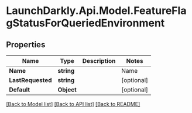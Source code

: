 # LaunchDarkly.Api.Model.FeatureFlagStatusForQueriedEnvironment
## Properties

Name | Type | Description | Notes
------------ | ------------- | ------------- | -------------
**Name** | **string** | | Name     | Description | | - -- -- -- -:| - -- -- -- -- -- | | new      | the feature flag was created within the last 7 days, and has not been requested yet | | active   | the feature flag was requested by your servers or clients within the last 7 days | | inactive | the feature flag was created more than 7 days ago, and hasn&#39;t been requested by your servers or clients within the past 7 days | | launched | one variation of the feature flag has been rolled out to all your users for at least 7 days |  | [optional] 
**LastRequested** | **string** |  | [optional] 
**Default** | **Object** |  | [optional] 

[[Back to Model list]](../README.md#documentation-for-models) [[Back to API list]](../README.md#documentation-for-api-endpoints) [[Back to README]](../README.md)


